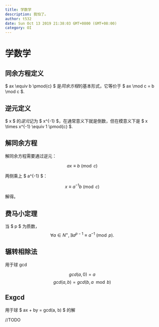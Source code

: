 ```yaml
---
title: 学数学
description: 我怕了。
author: t532
date: Sun Oct 13 2019 21:38:03 GMT+0800 (GMT+08:00)
category: OI
---
```


# 学数学

## 同余方程定义
$ ax \equiv b \pmod{c} $ 是*同余方程*的基本形式，它等价于 $ ax \mod c = b \mod c $.

## 逆元定义
$ x $ 的*逆元*记为 $ x^{-1} $，在通常意义下就是倒数，但在模意义下是 $ x \times x^{-1} \equiv 1 \pmod{c} $.

## 解同余方程
解同余方程需要通过逆元：

$$ ax \equiv b \pmod{c} $$

两侧乘上 $ a^{-1} $：

$$ x \equiv a^{-1}b \pmod{c} $$

解得。

## 费马小定理
当 $ p $ 为质数，
$$ \forall a \in N^+, \exists a^{p-1} \equiv a^{-1} \pmod{p}. $$

## 辗转相除法
用于球 gcd

$$ gcd(a, 0) = a $$
$$ gcd(a, b) = gcd(b, a \mod b) $$

## Exgcd
用于球 $ ax + by = gcd(a, b) $ 的解

//TODO
